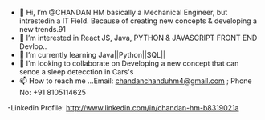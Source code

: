 - 👋 Hi, I’m @CHANDAN HM basically a Mechanical Engineer, but intrestedin a IT Field. Because of creating new concepts & developing a new trends.91
- 👀 I’m interested in React JS, Java, PYTHON & JAVASCRIPT FRONT END Devlop..
- 🌱 I’m currently learning Java||Python||SQL||
- 💞️ I’m looking to collaborate on Developing a new concept that can sence a sleep detecction in Cars's
- 📫 How to reach me ...Email: chandanchanduhm4@gmail.com ; Phone No: +91 8105114625
 
-Linkedin Profile: http://www.linkedin.com/in/chandan-hm-b8319021a

<!---
chandanhm1999/chandanhm1999 is a ✨ special ✨ repository because its `README.md` (this file) appears on your GitHub profile.
You can click the Preview link to take a look at your changes.
--->
